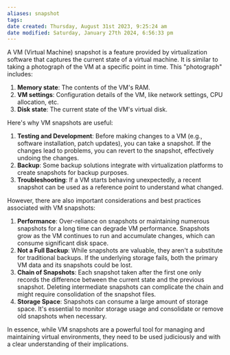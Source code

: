 ```yaml
---
aliases: snapshot
tags: 
date created: Thursday, August 31st 2023, 9:25:24 am
date modified: Saturday, January 27th 2024, 6:56:33 pm
---
```

A VM (Virtual Machine) snapshot is a feature provided by virtualization software that captures the current state of a virtual machine. It is similar to taking a photograph of the VM at a specific point in time. This "photograph" includes:

1. **Memory state**: The contents of the VM's RAM.
2. **VM settings**: Configuration details of the VM, like network settings, CPU allocation, etc.
3. **Disk state**: The current state of the VM's virtual disk.

Here's why VM snapshots are useful:

1. **Testing and Development**: Before making changes to a VM (e.g., software installation, patch updates), you can take a snapshot. If the changes lead to problems, you can revert to the snapshot, effectively undoing the changes.
2. **Backup**: Some backup solutions integrate with virtualization platforms to create snapshots for backup purposes.
3. **Troubleshooting**: If a VM starts behaving unexpectedly, a recent snapshot can be used as a reference point to understand what changed.

However, there are also important considerations and best practices associated with VM snapshots:

1. **Performance**: Over-reliance on snapshots or maintaining numerous snapshots for a long time can degrade VM performance. Snapshots grow as the VM continues to run and accumulate changes, which can consume significant disk space.
2. **Not a Full Backup**: While snapshots are valuable, they aren't a substitute for traditional backups. If the underlying storage fails, both the primary VM data and its snapshots could be lost.
3. **Chain of Snapshots**: Each snapshot taken after the first one only records the difference between the current state and the previous snapshot. Deleting intermediate snapshots can complicate the chain and might require consolidation of the snapshot files.
4. **Storage Space**: Snapshots can consume a large amount of storage space. It's essential to monitor storage usage and consolidate or remove old snapshots when necessary.

In essence, while VM snapshots are a powerful tool for managing and maintaining virtual environments, they need to be used judiciously and with a clear understanding of their implications.